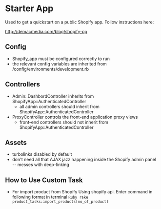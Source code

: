 
# Starter App

Used to get a quickstart on a public Shopify app. Follow instructions here: 

http://demacmedia.com/blog/shopify-pp

## Config

- Shopify_app must be configured correctly to run
- the relevant config variables are inherited from /config/environments/development.rb

## Controllers

- Admin::DashbordController inherits from ShopifyApp::AuthenticatedController
	- all admin controllers should inherit from ShopifyApp::AuthenticatedController
- ProxyController controls the front-end application proxy views
	- front-end controllers should not inherit from ShopifyApp::AuthenticatedController

## Assets

- turbolinks disabled by default
- don't need all that AJAX jazz happening inside the Shopify admin panel -- messes with deep-linking


## How to Use Custom Task

 - For import product from Shopify Using shopify api. Enter command in following format in terminal
``Ruby
rake product_tasks:import_products[no_of_product]
``
